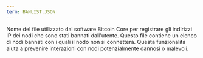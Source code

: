 ```yaml
---
term: BANLIST.JSON
---
```


Nome del file utilizzato dal software Bitcoin Core per registrare gli indirizzi IP dei nodi che sono stati bannati dall'utente. Questo file contiene un elenco di nodi bannati con i quali il nodo non si connetterà. Questa funzionalità aiuta a prevenire interazioni con nodi potenzialmente dannosi o malevoli.